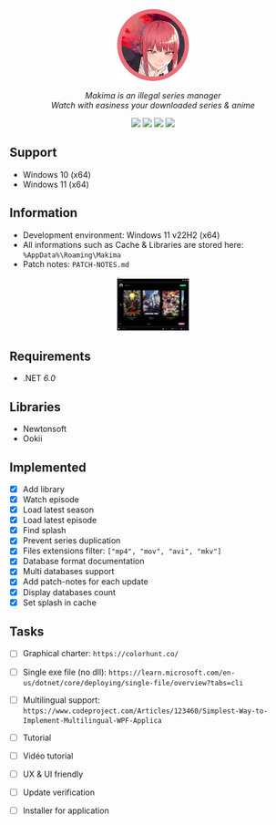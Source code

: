 <p align = "center">
  <a>
    <img src="https://raw.githubusercontent.com/Neotoxic-off/Makima/main/Assets/Logo.png" height="25%" width="25%"/>
    <div align = "center">
        <i>Makima is an illegal series manager</i>
    </div>
    <div align = "center">
        <i>Watch with easiness your downloaded series & anime</i>
    </div>
  </a>
</p>

<p align = "center">
  <img src="https://img.shields.io/github/last-commit/Neotoxic-off/Makima?style=for-the-badge">
  <img src="https://img.shields.io/github/v/release/Neotoxic-off/Makima?style=for-the-badge">
  <img src="https://img.shields.io/github/downloads/Neotoxic-off/Makima/total?style=for-the-badge">
  <img src="https://img.shields.io/github/issues/Neotoxic-off/Makima?style=for-the-badge">
</p>

## Support
- Windows 10 (x64)
- Windows 11 (x64)

## Information
- Development environment: Windows 11 v22H2 (x64)
- All informations such as Cache & Libraries are stored here: `%AppData%\Roaming\Makima`
- Patch notes: `PATCH-NOTES.md`

<p align = "center">
  <a>
    <img src="https://raw.githubusercontent.com/Neotoxic-off/Makima/main/Assets/example.png" height="25%" width="25%"/>
  </a>
</p>

## Requirements
- .NET *6.0*

## Libraries
- Newtonsoft
- Ookii

## Implemented
- [X] Add library
- [X] Watch episode
- [X] Load latest season
- [X] Load latest episode
- [X] Find splash
- [X] Prevent series duplication
- [X] Files extensions filter: `["mp4", "mov", "avi", "mkv"]`
- [X] Database format documentation
- [X] Multi databases support
- [X] Add patch-notes for each update
- [X] Display databases count
- [X] Set splash in cache

## Tasks
- [ ] Graphical charter: `https://colorhunt.co/`
- [ ] Single exe file (no dll): `https://learn.microsoft.com/en-us/dotnet/core/deploying/single-file/overview?tabs=cli`
- [ ] Multilingual support: `https://www.codeproject.com/Articles/123460/Simplest-Way-to-Implement-Multilingual-WPF-Applica`
- [ ] Tutorial
- [ ] Vidéo tutorial
- [ ] UX & UI friendly
- [ ] Update verification
- [ ] Installer for application

